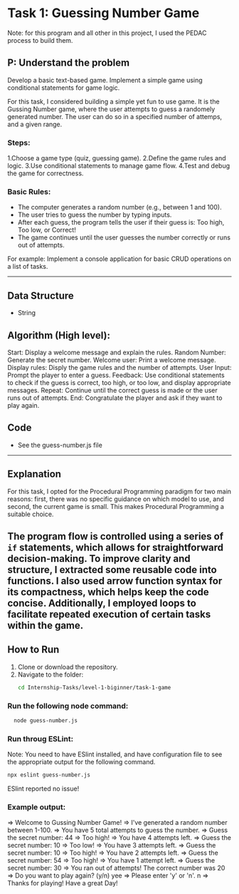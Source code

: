 # Task 1: Guessing Number Game

Note: for this program and all other in this project, I used the PEDAC process to build them. 

## P: Understand the problem
Develop a basic text-based game.
Implement a simple game using conditional statements for game logic.

For this task, I considered building a simple yet fun to use game. It is the Gussing Number game, where the user attempts to guess a randomely generated number. The user can do so in a specified number of attemps, and a given range.

### Steps:

1.Choose a game type (quiz, guessing game).
2.Define the game rules and logic.
3.Use conditional statements to manage game flow.
4.Test and debug the game for correctness.

### Basic Rules:
- The computer generates a random number (e.g., between 1 and 100).
- The user tries to guess the number by typing inputs.
- After each guess, the program tells the user if their guess is:
  Too high,
  Too low, or
  Correct!
- The game continues until the user guesses the number correctly or runs out of attempts.

For example:
Implement a console application for basic CRUD operations on a list of tasks.

---

## Data Structure
- String

## Algorithm (High level):
Start: Display a welcome message and explain the rules.
Random Number: Generate the secret number.
Welcome user: Print a welcome message.
Display rules: Disply the game rules and the number of attempts. 
User Input: Prompt the player to enter a guess.
Feedback: Use conditional statements to check if the guess is correct, too high, or too low, and display appropriate messages.
Repeat: Continue until the correct guess is made or the user runs out of attempts.
End: Congratulate the player and ask if they want to play again.

## Code
- See the guess-number.js file
---
## Explanation
For this task, I opted for the Procedural Programming paradigm for two main reasons: first, there was no specific guidance on which model to use, and second, the current game is small. This makes Procedural Programming a suitable choice.

The program flow is controlled using a series of `if` statements, which allows for straightforward decision-making. To improve clarity and structure, I extracted some reusable code into functions. I also used arrow function syntax for its compactness, which helps keep the code concise. Additionally, I employed loops to facilitate repeated execution of certain tasks within the game.
---
## How to Run
1. Clone or download the repository.
2. Navigate to the folder:  
   ```bash
   cd Internship-Tasks/level-1-biginner/task-1-game

### Run the following node command:
```bash
  node guess-number.js
```

### Run throug ESLint:
Note: You need to have ESlint installed, and have configuration file to see the appropriate output for the following command.
```bash
npx eslint guess-number.js
```
ESlint reported no issue!

### Example output:
=> Welcome to Gussing Number Game!
=> I've generated a random number between 1-100.
=> You have 5 total attempts to guess the number.
=> Guess the secret number:
44
=> Too high!
=> You have 4 attempts left.
=> Guess the secret number:
10
=> Too low!
=> You have 3 attempts left.
=> Guess the secret number:
10
=> Too high!
=> You have 2 attempts left.
=> Guess the secret number:
54
=> Too high!
=> You have 1 attempt left.
=> Guess the secret number:
30
=> You ran out of attempts! The correct number was 20
=> Do you want to play again? (y/n)
yee
=> Please enter 'y' or 'n'.
n
=> Thanks for playing! Have a great Day!
